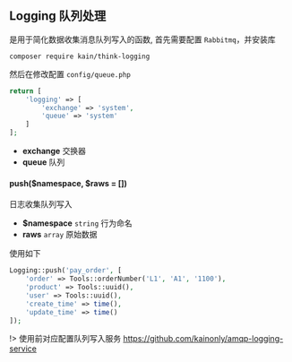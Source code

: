 ## Logging 队列处理

是用于简化数据收集消息队列写入的函数, 首先需要配置 `Rabbitmq`，并安装库

```shell
composer require kain/think-logging
```

然后在修改配置 `config/queue.php`

```php
return [
    'logging' => [
        'exchange' => 'system',
        'queue' => 'system'
    ]
];
```

- **exchange** 交换器
- **queue** 队列

#### push($namespace, $raws = [])

日志收集队列写入

- **$namespace** `string` 行为命名
- **raws** `array` 原始数据

使用如下

```php
Logging::push('pay_order', [
    'order' => Tools::orderNumber('L1', 'A1', '1100'),
    'product' => Tools::uuid(),
    'user' => Tools::uuid(),
    'create_time' => time(),
    'update_time' => time()
]);
```

!> 使用前对应配置队列写入服务 https://github.com/kainonly/amqp-logging-service

